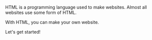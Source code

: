 HTML is a programming language used to make websites. Almost all websites use some form of HTML.

With HTML, you can make your own website.

Let's get started!